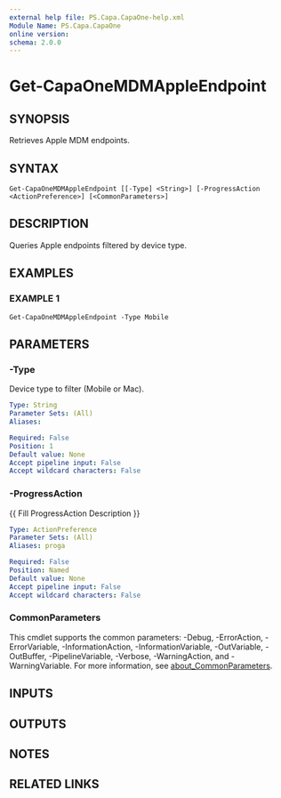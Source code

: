```yaml
---
external help file: PS.Capa.CapaOne-help.xml
Module Name: PS.Capa.CapaOne
online version:
schema: 2.0.0
---
```


# Get-CapaOneMDMAppleEndpoint

## SYNOPSIS
Retrieves Apple MDM endpoints.

## SYNTAX

```
Get-CapaOneMDMAppleEndpoint [[-Type] <String>] [-ProgressAction <ActionPreference>] [<CommonParameters>]
```

## DESCRIPTION
Queries Apple endpoints filtered by device type.

## EXAMPLES

### EXAMPLE 1
```
Get-CapaOneMDMAppleEndpoint -Type Mobile
```

## PARAMETERS

### -Type
Device type to filter (Mobile or Mac).

```yaml
Type: String
Parameter Sets: (All)
Aliases:

Required: False
Position: 1
Default value: None
Accept pipeline input: False
Accept wildcard characters: False
```

### -ProgressAction
{{ Fill ProgressAction Description }}

```yaml
Type: ActionPreference
Parameter Sets: (All)
Aliases: proga

Required: False
Position: Named
Default value: None
Accept pipeline input: False
Accept wildcard characters: False
```

### CommonParameters
This cmdlet supports the common parameters: -Debug, -ErrorAction, -ErrorVariable, -InformationAction, -InformationVariable, -OutVariable, -OutBuffer, -PipelineVariable, -Verbose, -WarningAction, and -WarningVariable. For more information, see [about_CommonParameters](http://go.microsoft.com/fwlink/?LinkID=113216).

## INPUTS

## OUTPUTS

## NOTES

## RELATED LINKS
